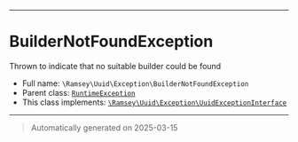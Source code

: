 ***

# BuilderNotFoundException

Thrown to indicate that no suitable builder could be found



* Full name: `\Ramsey\Uuid\Exception\BuilderNotFoundException`
* Parent class: [`RuntimeException`](../../../RuntimeException.md)
* This class implements:
[`\Ramsey\Uuid\Exception\UuidExceptionInterface`](./UuidExceptionInterface.md)






***
> Automatically generated on 2025-03-15

